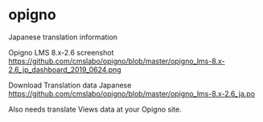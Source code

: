 # opigno
Japanese translation information

Opigno LMS 8.x-2.6  screenshot 
https://github.com/cmslabo/opigno/blob/master/opigno_lms-8.x-2.6_jp_dashboard_2019_0624.png

Download Translation data
  Japanese https://github.com/cmslabo/opigno/blob/master/opigno_lms-8.x-2.6_ja.po

Also needs translate Views data at your Opigno site.
